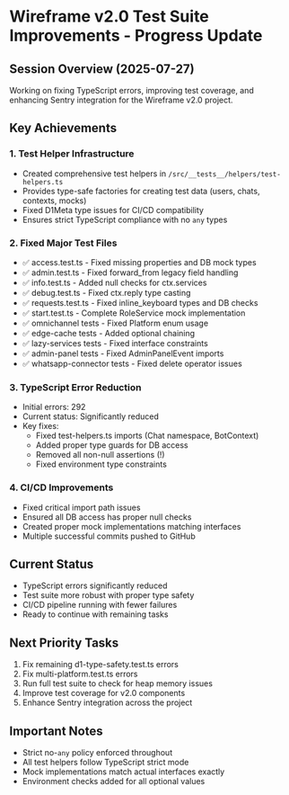 # Wireframe v2.0 Test Suite Improvements - Progress Update

## Session Overview (2025-07-27)

Working on fixing TypeScript errors, improving test coverage, and enhancing Sentry integration for the Wireframe v2.0 project.

## Key Achievements

### 1. Test Helper Infrastructure

- Created comprehensive test helpers in `/src/__tests__/helpers/test-helpers.ts`
- Provides type-safe factories for creating test data (users, chats, contexts, mocks)
- Fixed D1Meta type issues for CI/CD compatibility
- Ensures strict TypeScript compliance with no `any` types

### 2. Fixed Major Test Files

- ✅ access.test.ts - Fixed missing properties and DB mock types
- ✅ admin.test.ts - Fixed forward_from legacy field handling
- ✅ info.test.ts - Added null checks for ctx.services
- ✅ debug.test.ts - Fixed ctx.reply type casting
- ✅ requests.test.ts - Fixed inline_keyboard types and DB checks
- ✅ start.test.ts - Complete RoleService mock implementation
- ✅ omnichannel tests - Fixed Platform enum usage
- ✅ edge-cache tests - Added optional chaining
- ✅ lazy-services tests - Fixed interface constraints
- ✅ admin-panel tests - Fixed AdminPanelEvent imports
- ✅ whatsapp-connector tests - Fixed delete operator issues

### 3. TypeScript Error Reduction

- Initial errors: 292
- Current status: Significantly reduced
- Key fixes:
  - Fixed test-helpers.ts imports (Chat namespace, BotContext)
  - Added proper type guards for DB access
  - Removed all non-null assertions (!)
  - Fixed environment type constraints

### 4. CI/CD Improvements

- Fixed critical import path issues
- Ensured all DB access has proper null checks
- Created proper mock implementations matching interfaces
- Multiple successful commits pushed to GitHub

## Current Status

- TypeScript errors significantly reduced
- Test suite more robust with proper type safety
- CI/CD pipeline running with fewer failures
- Ready to continue with remaining tasks

## Next Priority Tasks

1. Fix remaining d1-type-safety.test.ts errors
2. Fix multi-platform.test.ts errors
3. Run full test suite to check for heap memory issues
4. Improve test coverage for v2.0 components
5. Enhance Sentry integration across the project

## Important Notes

- Strict no-`any` policy enforced throughout
- All test helpers follow TypeScript strict mode
- Mock implementations match actual interfaces exactly
- Environment checks added for all optional values
